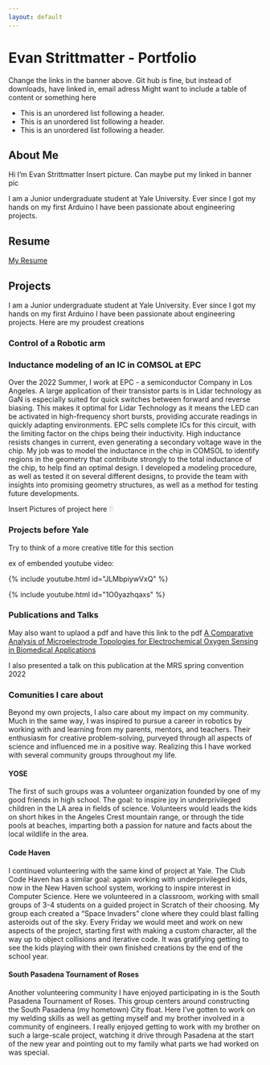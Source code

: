 ```yaml
---
layout: default
---
```


# Evan Strittmatter - Portfolio

Change the links in the banner above. Git hub is fine, but instead of downloads, have linked in, email adress
Might want to include a table of content or something here

*   This is an unordered list following a header.
*   This is an unordered list following a header.
*   This is an unordered list following a header.

## About Me

Hi I’m Evan Strittmatter
				Insert picture. Can maybe put my linked in banner pic

I am a Junior undergraduate student at Yale University. Ever since I got my hands on my first Arduino I have been passionate about engineering projects.


## Resume
<a href="images/Resume.jpg">My Resume</a>

## Projects

I am a Junior undergraduate student at Yale University. Ever since I got my hands on my first Arduino I have been passionate about engineering projects. Here are my proudest creations

### Control of a Robotic arm


### Inductance modeling of an IC in COMSOL at EPC

Over the 2022 Summer, I work at EPC - a semiconductor Company in Los Angeles. A large application of their transistor parts is in Lidar technology as GaN is especially suited for quick switches between forward and reverse biasing. This makes it optimal for Lidar Technology as it means the LED can be activated in high-frequency short bursts, providing accurate readings in quickly adapting environments. EPC sells complete ICs for this circuit, with the limiting factor on the chips being their inductivity. High inductance resists changes in current, even generating a secondary voltage wave in the chip. My job was to model the inductance in the chip in COMSOL to identify regions in the geometry that contribute strongly to the total inductance of the chip, to help find an optimal design. I developed a modeling procedure, as well as tested it on several different designs, to provide the team with insights into promising geometry structures, as well as a method for testing future developments.  

Insert Pictures of project here
<img src="images/Resume.jpg" alt="resume" width="10"/>


### Projects before Yale
Try to think of a more creative title for this section

ex of embended youtube video:

{% include youtube.html id="JLMbpiywVxQ" %} 

{% include youtube.html id="1O0yazhqaxs" %} 

### Publications and Talks
May also want to uplaod a pdf and have this link to the pdf
<a href="images/micromachines-13-00141.pdf">A Comparative Analysis of Microelectrode Topologies for Electrochemical Oxygen Sensing in Biomedical Applications</a>

I also presented a talk on this publication at the MRS spring convention 2022


### Comunities I care about

Beyond my own projects, I also care about my impact on my community. Much in the same way, I was inspired to pursue a career in robotics by working with and learning from my parents, mentors, and teachers. Their enthusiasm for creative problem-solving, purveyed through all aspects of science and influenced me in a positive way. Realizing this I have worked with several community groups throughout my life. 

#### YOSE
The first of such groups was a volunteer organization founded by one of my good friends in high school. The goal: to inspire joy in underprivileged children in the LA area in fields of science. Volunteers would leads the kids on short hikes in the Angeles Crest mountain range, or through the tide pools at beaches, imparting both a passion for nature and facts about the local wildlife in the area.

#### Code Haven
I continued volunteering with the same kind of project at Yale. The Club Code Haven has a similar goal: again working with underprivileged kids, now in the New Haven school system, working to inspire interest in Computer Science. Here we volunteered in a classroom, working with small groups of 3-4 students on a guided project in Scratch of their choosing. My group each created a “Space Invaders” clone where they could blast falling asteroids out of the sky. Every Friday we would meet and work on new aspects of the project, starting first with making a custom character, all the way up to object collisions and iterative code. It was gratifying getting to see the kids playing with their own finished creations by the end of the school year. 

#### South Pasadena Tournament of Roses
Another volunteering community I have enjoyed participating in is the South Pasadena Tournament of Roses. This group centers around constructing the South Pasadena (my hometown) City float. Here I’ve gotten to work on my welding skills as well as getting myself and my brother involved in a community of engineers. I really enjoyed getting to work with my brother on such a large-scale project, watching it drive through Pasadena at the start of the new year and pointing out to my family what parts we had worked on was special.


